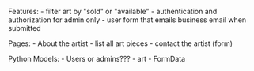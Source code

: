 Features:
    - filter art by "sold" or "available"
    - authentication and authorization for admin only 
    - user form that emails business email when submitted

Pages:
    - About the artist
    - list all art pieces
    - contact the artist (form)

Python Models:
    - Users or admins???
    - art
    - FormData
    
    